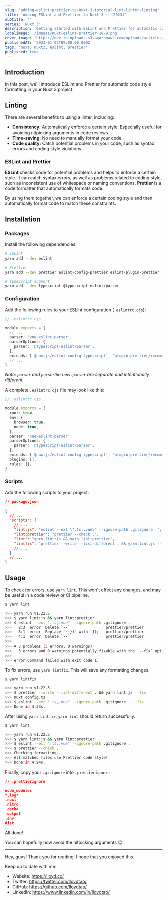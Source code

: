 ```yaml
---
slug: 'adding-eslint-prettier-to-nuxt-3-tutorial-lint-linter-linting'
title: 'Adding ESLint and Prettier to Nuxt 3 ✨ (2023)'
subtitle: ''
series: 'Nuxt 3'
description: 'Getting started with ESLint and Prettier for automatic code style formatting.'
localimage: '/images/nuxt-eslint-prettier-16-9.png'
cover_image: 'https://dev-to-uploads.s3.amazonaws.com/uploads/articles/5vzpr7348dutp0fu8dxb.png'
publishedAt: '2023-01-02T09:00:00.000Z'
tags: 'nuxt, nuxt3, eslint, prettier'
published: true
---
```


## Introduction

In this post, we'll introduce ESLint and Prettier for automatic code style formatting in your Nuxt 3 project.

## Linting

There are several benefits to using a linter, including:

- **Consistency:** Automatically enforce a certain style. Especially useful for avoiding nitpicking arguments in code reviews.
- **Time-saving:** No need to manually format your code.
- **Code quality:** Catch potential problems in your code, such as syntax errors and coding style violations.

### ESLint and Prettier

**ESLint** checks code for potential problems and helps to enforce a certain style. It can catch syntax errors, as well as problems related to coding style, such as inconsistent use of whitespace or naming conventions. **Prettier** is a code formatter that automatically formats code.

By using them together, we can enforce a certain coding style and then automatically format code to match these constraints.

## Installation

### Packages

Install the following dependencies:

```sh
# ESLint
yarn add --dev eslint

# Prettier
yarn add --dev prettier eslint-config-prettier eslint-plugin-prettier

# TypeScript support
yarn add --dev typescript @typescript-eslint/parser
```

### Configuration

Add the following rules to your ESLint configuration (`.eslintrc.cjs`):

```ts
// .eslintrc.cjs

module.exports = {
  // ...
  parser: 'vue-eslint-parser',
  parserOptions: {
    parser: '@typescript-eslint/parser',
  },
  extends: ['@nuxtjs/eslint-config-typescript', 'plugin:prettier/recommended'],
  // ...
}
```

_Note: `parser` and `parserOptions.parser` are separate and intentionally different._

A complete `.eslintrc.cjs` file may look like this:

```ts
// .eslintrc.cjs

module.exports = {
  root: true,
  env: {
    browser: true,
    node: true,
  },
  parser: 'vue-eslint-parser',
  parserOptions: {
    parser: '@typescript-eslint/parser',
  },
  extends: ['@nuxtjs/eslint-config-typescript', 'plugin:prettier/recommended'],
  plugins: [],
  rules: {},
}
```

### Scripts

Add the following scripts to your project:

```json
// package.json

{
  // ...
  "scripts": {
    // ...
    "lint:js": "eslint --ext \".ts,.vue\" --ignore-path .gitignore .",
    "lint:prettier": "prettier --check .",
    "lint": "yarn lint:js && yarn lint:prettier",
    "lintfix": "prettier --write --list-different . && yarn lint:js --fix"
    // ...
  }
  // ...
}
```

## Usage

To check for errors, use `yarn lint`. This won't effect any changes, and may be useful in a code review or CI pipeline.

```bash
$ yarn lint

>>> yarn run v1.22.5
>>> $ yarn lint:js && yarn lint:prettier
>>> $ eslint --ext ".ts,.vue" --ignore-path .gitignore .
>>>   2:3  error  Delete `··`                prettier/prettier
>>>   3:1  error  Replace `··})` with `});`  prettier/prettier
>>>   4:1  error  Delete `··`                prettier/prettier
>>>
>>> ✖ 3 problems (3 errors, 0 warnings)
>>>   3 errors and 0 warnings potentially fixable with the `--fix` option.
>>>
>>> error Command failed with exit code 1.
```

To fix errors, use `yarn lintfix`. This will save any formatting changes.

```bash
$ yarn lintfix

>>> yarn run v1.22.5
>>> $ prettier --write --list-different . && yarn lint:js --fix
>>> nuxt.config.ts
>>> $ eslint --ext ".ts,.vue" --ignore-path .gitignore . --fix
>>> Done in 4.33s.
```

After using `yarn lintfix`, `yarn lint` should return successfully.

```bash
$ yarn lint

>>> yarn run v1.22.5
>>> $ yarn lint:js && yarn lint:prettier
>>> $ eslint --ext ".ts,.vue" --ignore-path .gitignore .
>>> $ prettier --check .
>>> Checking formatting...
>>> All matched files use Prettier code style!
>>> Done in 4.94s.
```

Finally, copy your `.gitignore` into `.prettierignore`:

```json
// .prettierignore

node_modules
*.log*
.nuxt
.nitro
.cache
.output
.env
dist
```

All done!

You can hopefully now avoid the nitpicking arguments 😉

---

Hey, guys! Thank you for reading. I hope that you enjoyed this.

Keep up to date with me:

- Website: https://lloyd.cx/
- Twitter: https://twitter.com/lloydtao/
- GitHub: https://github.com/lloydtao/
- LinkedIn: https://www.linkedin.com/in/lloydtao/
